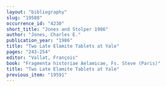 ```yaml
---
layout: "bibliography"
slug: "19588"
occurrence_id: "4230"
short_title: "Jones and Stolper 1986"
author: "Jones, Charles E."
publication_year: "1986"
title: "Two Late Elamite Tablets at Yale"
pages: "243-254"
editor: "Vallat, François"
book: "Fragmenta historiae Aelamicae, Fs. Steve (Paris)"
title: "Two Late Elamite Tablets at Yale"
previous_item: "19591"
---
```

